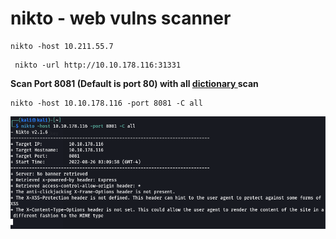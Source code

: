 # nikto - web vulns scanner

```
nikto -host 10.211.55.7
```

```
 nikto -url http://10.10.178.116:31331  
```

**Scan Port 8081 (Default is port 80) with all <u>dictionary </u>scan**

```
nikto -host 10.10.178.116 -port 8081 -C all
```

![](assets/2022-08-26-14-12-22-image.png)
